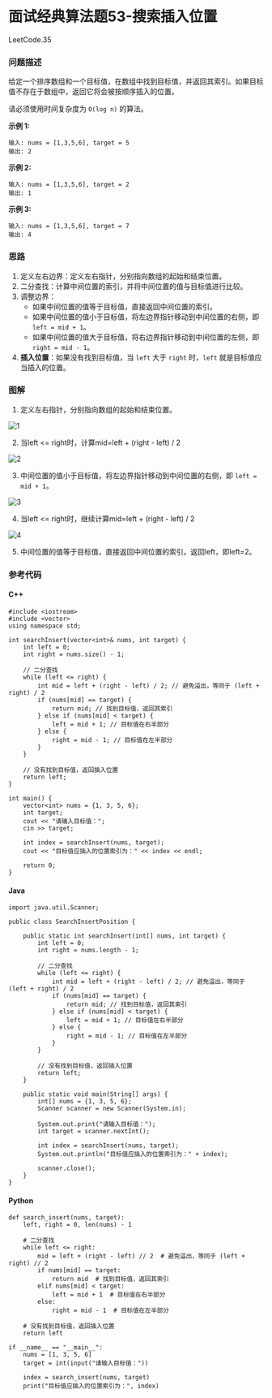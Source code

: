 # 面试经典算法题53-搜索插入位置

LeetCode.35

### 问题描述

给定一个排序数组和一个目标值，在数组中找到目标值，并返回其索引。如果目标值不存在于数组中，返回它将会被按顺序插入的位置。

请必须使用时间复杂度为 `O(log n)` 的算法。

**示例 1:**

```
输入: nums = [1,3,5,6], target = 5
输出: 2
```

**示例 2:**

```
输入: nums = [1,3,5,6], target = 2
输出: 1
```

**示例 3:**

```
输入: nums = [1,3,5,6], target = 7
输出: 4
```

### 思路

1. 定义左右边界：定义左右指针，分别指向数组的起始和结束位置。
2. 二分查找：计算中间位置的索引，并将中间位置的值与目标值进行比较。
3. 调整边界：
   - 如果中间位置的值等于目标值，直接返回中间位置的索引。
   - 如果中间位置的值小于目标值，将左边界指针移动到中间位置的右侧，即 `left = mid + 1`。
   - 如果中间位置的值大于目标值，将右边界指针移动到中间位置的左侧，即 `right = mid - 1`。
4. **插入位置**：如果没有找到目标值，当 `left` 大于 `right` 时，`left` 就是目标值应当插入的位置。

### 图解

1. 定义左右指针，分别指向数组的起始和结束位置。

![1](https://cdn.jsdelivr.net/gh/aqjsp/Pictures/202405230006413.png)

2. 当left <= right时，计算mid=left + (right - left) / 2

![2](https://cdn.jsdelivr.net/gh/aqjsp/Pictures/202405230009677.png)

3. 中间位置的值小于目标值，将左边界指针移动到中间位置的右侧，即 `left = mid + 1`。

![3](https://cdn.jsdelivr.net/gh/aqjsp/Pictures/202405230009099.png)

4. 当left <= right时，继续计算mid=left + (right - left) / 2

![4](https://cdn.jsdelivr.net/gh/aqjsp/Pictures/202405230013877.png)

5. 中间位置的值等于目标值，直接返回中间位置的索引。返回left，即left=2。

### 参考代码

#### C++

```
#include <iostream>
#include <vector>
using namespace std;

int searchInsert(vector<int>& nums, int target) {
    int left = 0;
    int right = nums.size() - 1;
    
    // 二分查找
    while (left <= right) {
        int mid = left + (right - left) / 2; // 避免溢出，等同于 (left + right) / 2
        if (nums[mid] == target) {
            return mid; // 找到目标值，返回其索引
        } else if (nums[mid] < target) {
            left = mid + 1; // 目标值在右半部分
        } else {
            right = mid - 1; // 目标值在左半部分
        }
    }
    
    // 没有找到目标值，返回插入位置
    return left;
}

int main() {
    vector<int> nums = {1, 3, 5, 6};
    int target;
    cout << "请输入目标值：";
    cin >> target;
    
    int index = searchInsert(nums, target);
    cout << "目标值应插入的位置索引为：" << index << endl;
    
    return 0;
}
```

#### Java

```
import java.util.Scanner;

public class SearchInsertPosition {

    public static int searchInsert(int[] nums, int target) {
        int left = 0;
        int right = nums.length - 1;
        
        // 二分查找
        while (left <= right) {
            int mid = left + (right - left) / 2; // 避免溢出，等同于 (left + right) / 2
            if (nums[mid] == target) {
                return mid; // 找到目标值，返回其索引
            } else if (nums[mid] < target) {
                left = mid + 1; // 目标值在右半部分
            } else {
                right = mid - 1; // 目标值在左半部分
            }
        }
        
        // 没有找到目标值，返回插入位置
        return left;
    }

    public static void main(String[] args) {
        int[] nums = {1, 3, 5, 6};
        Scanner scanner = new Scanner(System.in);
        
        System.out.print("请输入目标值：");
        int target = scanner.nextInt();
        
        int index = searchInsert(nums, target);
        System.out.println("目标值应插入的位置索引为：" + index);
        
        scanner.close();
    }
}
```

#### Python

```
def search_insert(nums, target):
    left, right = 0, len(nums) - 1
    
    # 二分查找
    while left <= right:
        mid = left + (right - left) // 2  # 避免溢出，等同于 (left + right) // 2
        if nums[mid] == target:
            return mid  # 找到目标值，返回其索引
        elif nums[mid] < target:
            left = mid + 1  # 目标值在右半部分
        else:
            right = mid - 1  # 目标值在左半部分
    
    # 没有找到目标值，返回插入位置
    return left

if __name__ == "__main__":
    nums = [1, 3, 5, 6]
    target = int(input("请输入目标值："))
    
    index = search_insert(nums, target)
    print("目标值应插入的位置索引为：", index)
```

